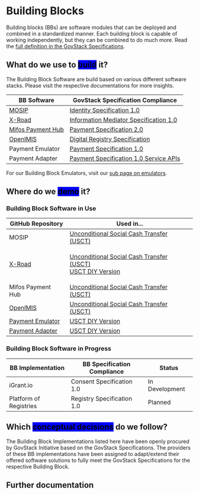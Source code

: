 # Building Blocks

Building blocks (BBs) are software modules that can be deployed and combined in a standardized manner. Each building block is capable of working independently, but they can be combined to do much more. Read the [full definition in the GovStack Specifications](https://govstack.gitbook.io/specification/architecture-and-nonfunctional-requirements/introduction#2.3-building-blocks).

## What do we use to <mark style="background-color:blue;">build</mark> it?

The Building Block Software are build based on various different software stacks. Please visit the respective documentations for more insights.

| BB Software                                  | GovStack Specification Compliance                                                                |
| -------------------------------------------- | ------------------------------------------------------------------------------------------------ |
| [MOSIP](https://docs.mosip.io/)              | [Identity Specification 1.0](https://govstack.gitbook.io/bb-identity/)                           |
| [X-Road](https://docs.x-road.global/)        | [Information Mediator Specification 1.0](https://govstack.gitbook.io/bb-information-mediation/)  |
| [Mifos Payment Hub](https://docs.mifos.org/) | [Payment Specification 2.0](https://govstack.gitbook.io/bb-payments/)                            |
| [OpenIMIS](https://openimis.org/)            | [Digital Registry Specification](https://govstack.gitbook.io/bb-digital-registries/)             |
| Payment Emulator                             | [Payment Specification 1.0](https://govstack.gitbook.io/bb-payments/)                            |
| Payment Adapter                              | [Payment Specification 1.0 Service APIs](https://govstack.gitbook.io/bb-payments/9-service-apis) |

For our Building Block Emulators, visit our [sub page on emulators](emulators.md).

## Where do we <mark style="background-color:blue;">demo</mark> it?

### Building Block Software in Use

| GitHub Repository                                                                                                         | Used in...                                                                                                                                                   |
| ------------------------------------------------------------------------------------------------------------------------- | ------------------------------------------------------------------------------------------------------------------------------------------------------------ |
| MOSIP                                                                                                                     | [Unconditional Social Cash Transfer (USCT)](../../access-demos/usct-use-case.md)                                                                             |
| [X-Road](https://github.com/GovStackWorkingGroup/sandbox-bb-information-mediator)                                         | <p><a href="../../access-demos/usct-use-case.md">Unconditional Social Cash Transfer (USCT)</a><br><a href="../../access-demos/diy/">USCT DIY Version</a></p> |
| Mifos Payment Hub                                                                                                         | [Unconditional Social Cash Transfer (USCT)](../../access-demos/usct-use-case.md)                                                                             |
| [OpenIMIS](https://github.com/GovStackWorkingGroup/sandbox-bb-digital-registries/tree/main/digital-registries/open-imis/) | [Unconditional Social Cash Transfer (USCT)](../../access-demos/usct-use-case.md)                                                                             |
| [Payment Emulator](https://github.com/GovStackWorkingGroup/sandbox-bb-payments/blob/main/emulator/docs/1-main.md)         | [USCT DIY Version](../../access-demos/diy/)                                                                                                                  |
| [Payment Adapter](https://github.com/GovStackWorkingGroup/sandbox-bb-payments/blob/main/adapter/docs/1-main.md)           | [USCT DIY Version](../../access-demos/diy/)                                                                                                                  |

### Building Block Software in Progress

| BB Implementation      | BB Specification Compliance | Status         |
| ---------------------- | --------------------------- | -------------- |
| iGrant.io              | Consent Specification 1.0   | In Development |
| Platform of Registries | Registry Specification 1.0  | Planned        |

## Which <mark style="background-color:blue;">conceptual decisions</mark> do we follow?

The Building Block Implementations listed here have been openly procured by GovStack Initiative based on the GovStack Specifications. The providers of these BB implementations have been assigned to adapt/extend their offered software solutions to fully meet the GovStack Specifications for the respective Building Block.

## Further documentation

